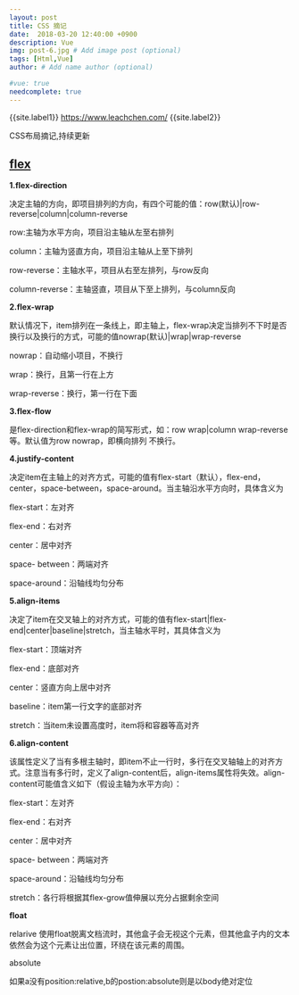 ```yaml
---
layout: post
title: CSS 摘记
date:  2018-03-20 12:40:00 +0900  
description: Vue
img: post-6.jpg # Add image post (optional)
tags: [Html,Vue]
author: # Add name author (optional)

#vue: true
needcomplete: true
---
```


{{site.label1}} <a href="https://www.leachchen.com/" target="\_blank">https://www.leachchen.com/</a> {{site.label2}}

CSS布局摘记,持续更新

## <a href="https://www.cnblogs.com/nuannuan7362/p/5823381.html" target="\_blank">flex</a> ##

**1.flex-direction**

决定主轴的方向，即项目排列的方向，有四个可能的值：row(默认)|row-reverse|column|column-reverse

row:主轴为水平方向，项目沿主轴从左至右排列

column：主轴为竖直方向，项目沿主轴从上至下排列

row-reverse：主轴水平，项目从右至左排列，与row反向

column-reverse：主轴竖直，项目从下至上排列，与column反向

**2.flex-wrap**

默认情况下，item排列在一条线上，即主轴上，flex-wrap决定当排列不下时是否换行以及换行的方式，可能的值nowrap(默认)|wrap|wrap-reverse

nowrap：自动缩小项目，不换行

wrap：换行，且第一行在上方

wrap-reverse：换行，第一行在下面

**3.flex-flow**

是flex-direction和flex-wrap的简写形式，如：row wrap|column wrap-reverse等。默认值为row nowrap，即横向排列 不换行。

**4.justify-content**

决定item在主轴上的对齐方式，可能的值有flex-start（默认），flex-end，center，space-between，space-around。当主轴沿水平方向时，具体含义为

flex-start：左对齐

flex-end：右对齐

center：居中对齐

space- between：两端对齐

space-around：沿轴线均匀分布

**5.align-items**

决定了item在交叉轴上的对齐方式，可能的值有flex-start|flex-end|center|baseline|stretch，当主轴水平时，其具体含义为

flex-start：顶端对齐

flex-end：底部对齐

center：竖直方向上居中对齐

baseline：item第一行文字的底部对齐

stretch：当item未设置高度时，item将和容器等高对齐


**6.align-content**

该属性定义了当有多根主轴时，即item不止一行时，多行在交叉轴轴上的对齐方式。注意当有多行时，定义了align-content后，align-items属性将失效。align-content可能值含义如下（假设主轴为水平方向）：

flex-start：左对齐

flex-end：右对齐

center：居中对齐

space- between：两端对齐

space-around：沿轴线均匀分布

stretch：各行将根据其flex-grow值伸展以充分占据剩余空间


**float**

relarive 使用float脱离文档流时，其他盒子会无视这个元素，但其他盒子内的文本依然会为这个元素让出位置，环绕在该元素的周围。

absolute

<div id="相对元素a">
     <div id="绝对元素b"></div>
</div>

如果a没有position:relative,b的postion:absolute则是以body绝对定位

